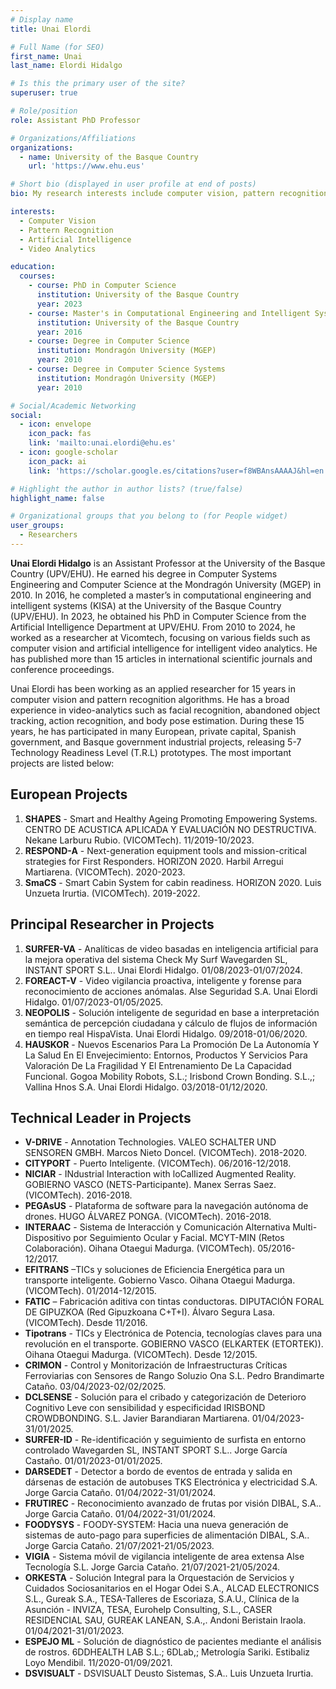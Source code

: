 ```yaml
---
# Display name
title: Unai Elordi

# Full Name (for SEO)
first_name: Unai  
last_name: Elordi Hidalgo

# Is this the primary user of the site?
superuser: true

# Role/position
role: Assistant PhD Professor

# Organizations/Affiliations
organizations:
  - name: University of the Basque Country
    url: 'https://www.ehu.eus'

# Short bio (displayed in user profile at end of posts)
bio: My research interests include computer vision, pattern recognition, and artificial intelligence for intelligent video analytics.

interests:
  - Computer Vision
  - Pattern Recognition
  - Artificial Intelligence
  - Video Analytics

education:
  courses:
    - course: PhD in Computer Science
      institution: University of the Basque Country
      year: 2023
    - course: Master's in Computational Engineering and Intelligent Systems
      institution: University of the Basque Country
      year: 2016
    - course: Degree in Computer Science
      institution: Mondragón University (MGEP)
      year: 2010
    - course: Degree in Computer Science Systems
      institution: Mondragón University (MGEP)
      year: 2010  

# Social/Academic Networking
social:
  - icon: envelope
    icon_pack: fas
    link: 'mailto:unai.elordi@ehu.es'
  - icon: google-scholar
    icon_pack: ai
    link: 'https://scholar.google.es/citations?user=f8WBAnsAAAAJ&hl=en'

# Highlight the author in author lists? (true/false)
highlight_name: false

# Organizational groups that you belong to (for People widget)
user_groups:
  - Researchers
---
```


**Unai Elordi Hidalgo** is an Assistant Professor at the University of the Basque Country (UPV/EHU). He earned his degree in Computer Systems Engineering and Computer Science at the Mondragón University (MGEP) in 2010. In 2016, he completed a master’s in computational engineering and intelligent systems (KISA) at the University of the Basque Country (UPV/EHU). In 2023, he obtained his PhD in Computer Science from the Artificial Intelligence Department at UPV/EHU. From 2010 to 2024, he worked as a researcher at Vicomtech, focusing on various fields such as computer vision and artificial intelligence for intelligent video analytics. He has published more than 15 articles in international scientific journals and conference proceedings.

Unai Elordi has been working as an applied researcher for 15 years in computer vision and pattern recognition algorithms. He has a broad experience in video-analytics such as facial recognition, abandoned object tracking, action recognition, and body pose estimation. During these 15 years, he has participated in many European, private capital, Spanish government, and Basque government industrial projects, releasing 5-7 Technology Readiness Level (T.R.L) prototypes. The most important projects are listed below:

## European Projects

1. **SHAPES** - Smart and Healthy Ageing Promoting Empowering Systems. CENTRO DE ACUSTICA APLICADA Y EVALUACIÓN NO DESTRUCTIVA. Nekane Larburu Rubio. (VICOMTech). 11/2019-10/2023.
2. **RESPOND-A** - Next-generation equipment tools and mission-critical strategies for First Responders. HORIZON 2020. Harbil Arregui Martiarena. (VICOMTech). 2020-2023.
3. **SmaCS** - Smart Cabin System for cabin readiness. HORIZON 2020. Luis Unzueta Irurtia. (VICOMTech). 2019-2022.

## Principal Researcher in Projects

1. **SURFER-VA** - Analíticas de video basadas en inteligencia artificial para la mejora operativa del sistema Check My Surf Wavegarden SL, INSTANT SPORT S.L.. Unai Elordi Hidalgo. 01/08/2023-01/07/2024.
2. **FOREACT-V** - Video vigilancia proactiva, inteligente y forense para reconocimiento de acciones anómalas. Alse Seguridad S.A. Unai Elordi Hidalgo. 01/07/2023-01/05/2025.
3. **NEOPOLIS** - Solución inteligente de seguridad en base a interpretación semántica de percepción ciudadana y cálculo de flujos de información en tiempo real HispaVista. Unai Elordi Hidalgo. 09/2018-01/06/2020.
4. **HAUSKOR** - Nuevos Escenarios Para La Promoción De La Autonomía Y La Salud En El Envejecimiento: Entornos, Productos Y Servicios Para Valoración De La Fragilidad Y El Entrenamiento De La Capacidad Funcional. Gogoa Mobility Robots, S.L.; Irisbond Crown Bonding. S.L.,; Vallina Hnos S.A. Unai Elordi Hidalgo. 03/2018-01/12/2020.

## Technical Leader in Projects

- **V-DRIVE** - Annotation Technologies. VALEO SCHALTER UND SENSOREN GMBH. Marcos Nieto Doncel. (VICOMTech). 2018-2020.
- **CITYPORT** - Puerto Inteligente. (VICOMTech). 06/2016-12/2018.
- **NICIAR** - INdustrial Interaction with loCalIized Augmented Reality. GOBIERNO VASCO (NETS-Participante). Manex Serras Saez. (VICOMTech). 2016-2018.
- **PEGAsUS** - Plataforma de software para la navegación autónoma de drones. HUGO ÁLVAREZ PONGA. (VICOMTech). 2016-2018.
- **INTERAAC** - Sistema de Interacción y Comunicación Alternativa Multi-Dispositivo por Seguimiento Ocular y Facial. MCYT-MIN (Retos Colaboración). Oihana Otaegui Madurga. (VICOMTech). 05/2016-12/2017.
- **EFITRANS** –TICs y soluciones de Eficiencia Energética para un transporte inteligente. Gobierno Vasco. Oihana Otaegui Madurga. (VICOMTech). 01/2014-12/2015.
- **FATIC** – Fabricación aditiva con tintas conductoras. DIPUTACIÓN FORAL DE GIPUZKOA (Red Gipuzkoana C+T+I). Álvaro Segura Lasa. (VICOMTech). Desde 11/2016.
- **Tipotrans** - TICs y Electrónica de Potencia, tecnologías claves para una revolución en el transporte. GOBIERNO VASCO (ELKARTEK (ETORTEK)). Oihana Otaegui Madurga. (VICOMTech). Desde 12/2015.
- **CRIMON** - Control y Monitorización de Infraestructuras Críticas Ferroviarias con Sensores de Rango Soluzio Ona S.L. Pedro Brandimarte Cataño. 03/04/2023-02/02/2025.
- **DCLSENSE** - Solución para el cribado y categorización de Deterioro Cognitivo Leve con sensibilidad y especificidad IRISBOND CROWDBONDING. S.L. Javier Barandiaran Martiarena. 01/04/2023-31/01/2025.
- **SURFER-ID** - Re-identificación y seguimiento de surfista en entorno controlado Wavegarden SL, INSTANT SPORT S.L.. Jorge García Castaño. 01/01/2023-01/01/2025.
- **DARSEDET** - Detector a bordo de eventos de entrada y salida en dársenas de estación de autobuses TKS Electrónica y electricidad S.A. Jorge Garcia Cataño. 01/04/2022-31/01/2024.
- **FRUTIREC** - Reconocimiento avanzado de frutas por visión DIBAL, S.A.. Jorge Garcia Cataño. 01/04/2022-31/01/2024.
- **FOODYSYS** - FOODY-SYSTEM: Hacia una nueva generación de sistemas de auto-pago para superficies de alimentación DIBAL, S.A.. Jorge Garcia Cataño. 21/07/2021-21/05/2023.
- **VIGIA** - Sistema móvil de vigilancia inteligente de area extensa Alse Tecnología S.L. Jorge Garcia Cataño. 21/07/2021-21/05/2024.
- **ORKESTA** - Solución Integral para la Orquestación de Servicios y Cuidados Sociosanitarios en el Hogar Odei S.A., ALCAD ELECTRONICS S.L., Gureak S.A., TESA-Talleres de Escoriaza, S.A.U., Clínica de la Asunción - INVIZA, TESA, Eurohelp Consulting, S.L., CASER RESIDENCIAL SAU, GUREAK LANEAN, S.A.,. Andoni Beristain Iraola. 01/04/2021-31/01/2023.
- **ESPEJO ML** - Solución de diagnóstico de pacientes mediante el análisis de rostros. 6DDHEALTH LAB S.L.; 6DLab,; Metrología Sariki. Estibaliz Loyo Mendibil. 11/2020-01/09/2021.
- **DSVISUALT** - DSVISUALT Deusto Sistemas, S.A.. Luis Unzueta Irurtia.

